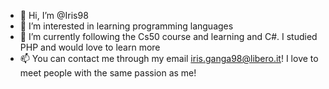 - 👋 Hi, I’m @Iris98
- 👀 I’m interested in learning programming languages
- 🌱 I’m currently following the Cs50 course and learning and C#. I studied PHP and would love to learn more
- 📫 You can contact me through my email iris.ganga98@libero.it! I love to meet people with the same passion as me!

<!---
airisu98/airisu98 is a ✨ special ✨ repository because its `README.md` (this file) appears on your GitHub profile.
You can click the Preview link to take a look at your changes.
--->
